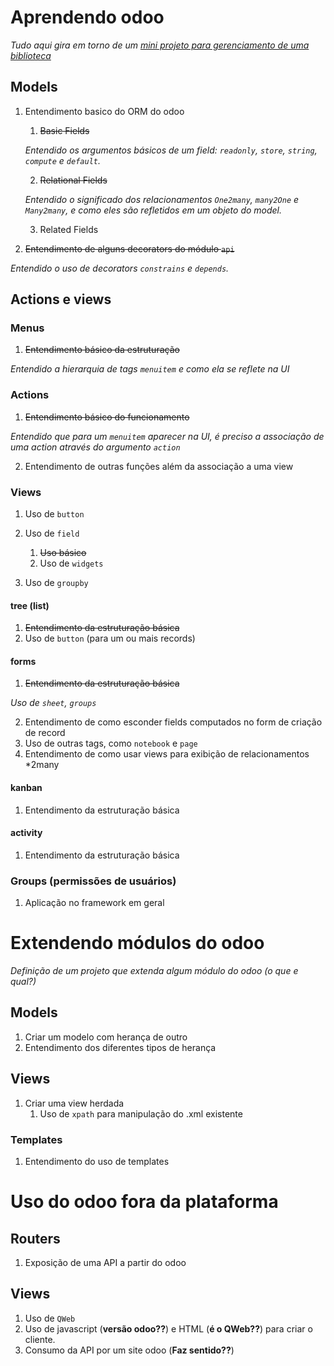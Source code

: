 # Aprendendo odoo

*Tudo aqui gira em torno de um [mini projeto para gerenciamento de uma biblioteca](https://github.com/rvl016/Odoo-Library-Module)*

## Models
1. Entendimento basico do ORM do odoo

    1. ~~Basic Fields~~

    *Entendido os argumentos básicos de um field: `readonly`, `store`, `string`, `compute` e `default`.*

    2. ~~Relational Fields~~

    *Entendido o significado dos relacionamentos `One2many`, `many2One` e `Many2many`, e como eles são refletidos em um objeto do model.*

    3. Related Fields

2. ~~Entendimento de alguns decorators do módulo `api`~~

*Entendido o uso de decorators `constrains` e `depends`.* 


## Actions e views

### Menus
1. ~~Entendimento básico da estruturação~~

  *Entendido a hierarquia de tags `menuitem` e como ela se reflete na UI*

### Actions
1. ~~Entendimento básico do funcionamento~~

*Entendido que para um `menuitem` aparecer na UI, é preciso a associação de uma action através do argumento `action`*

2. Entendimento de outras funções além da associação a uma view

### Views

1. Uso de `button` 
2. Uso de `field`

    1. ~~Uso básico~~
    2. Uso de `widgets`

3. Uso de `groupby`


#### tree (list)
1. ~~Entendimento da estruturação básica~~
2. Uso de `button` (para um ou mais records)

#### forms
1. ~~Entendimento da estruturação básica~~

  *Uso de `sheet`, `groups`*

2. Entendimento de como esconder fields computados no form de criação de record
3. Uso de outras tags, como `notebook` e `page`
4. Entendimento de como usar views para exibição de relacionamentos *2many

#### kanban
1. Entendimento da estruturação básica

#### activity
1. Entendimento da estruturação básica

### Groups (permissões de usuários)
1. Aplicação no framework em geral

# Extendendo módulos do odoo

*Definição de um projeto que extenda algum módulo do odoo (o que e qual?)*

## Models
1. Criar um modelo com herança de outro
2. Entendimento dos diferentes tipos de herança

## Views

1. Criar uma view herdada
    1. Uso de `xpath` para manipulação do .xml existente

### Templates
1. Entendimento do uso de templates

# Uso do odoo fora da plataforma

## Routers
1. Exposição de uma API a partir do odoo

## Views
1. Uso de `QWeb`
2. Uso de javascript (**versão odoo??**) e HTML (**é o QWeb??**) para criar o cliente.
3. Consumo da API por um site odoo (**Faz sentido??**)
